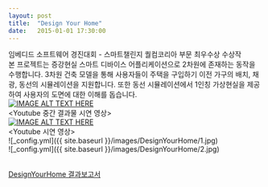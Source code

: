 ```yaml
---
layout: post
title:  "Design Your Home"
date:   2015-01-01 17:30:00
---
```


임베디드 소프트웨어 경진대회 - 스마트챌린지 퀄컴코리아 부문 최우수상 수상작<br>
본 프로젝트는 증강현실 스마트 디바이스 어플리케이션으로 2차원에 존재하는 동작을 수행합니다. 3차원 건축 모델을 통해 사용자들이 주택을 구입하기 이전 가구의 배치, 채광, 동선의 시뮬레이션을 지원합니다. 또한 동선 시뮬레이션에서 1인칭 가상현실을 제공하여 사용자의 도면에 대한 이해를 돕습니다.<br>
[![IMAGE ALT TEXT HERE](http://img.youtube.com/vi/snyt5SyHhLk/0.jpg)](http://www.youtube.com/watch?v=snyt5SyHhLk)
<br>\<Youtube 중간 결과물 시연 영상\><br>
[![IMAGE ALT TEXT HERE](http://img.youtube.com/vi/V_S2aP9BAC8/0.jpg)](http://www.youtube.com/watch?v=V_S2aP9BAC8)
<br>\<Youtube 시연 영상\><br>
![_config.yml]({{ site.baseurl }}/images/DesignYourHome/1.jpg)<br>
![_config.yml]({{ site.baseurl }}/images/DesignYourHome/2.jpg)<br>

<br>[DesignYourHome 결과보고서](https://github.com/sp9103/sp9103.github.io/blob/master/PDF/WESContest2014_._10004_SQ_CodeWeaver_.pdf)<br>
